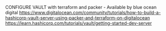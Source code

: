 CONFIGURE VAULT with terraform and packer - Available by blue ocean digital
https://www.digitalocean.com/community/tutorials/how-to-build-a-hashicorp-vault-server-using-packer-and-terraform-on-digitalocean
https://learn.hashicorp.com/tutorials/vault/getting-started-dev-server
